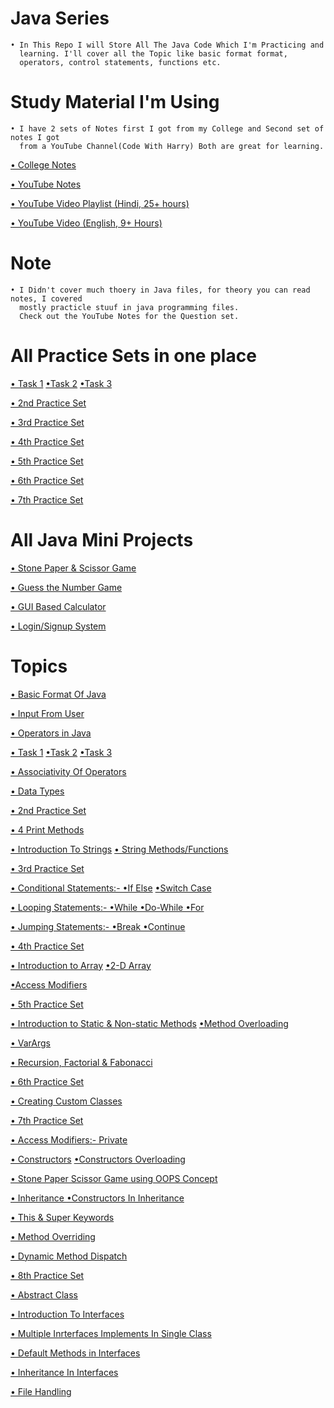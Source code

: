 
# Java Series
    • In This Repo I will Store All The Java Code Which I'm Practicing and
      learning. I'll cover all the Topic like basic format format,
      operators, control statements, functions etc.

# Study Material I'm Using
    • I have 2 sets of Notes first I got from my College and Second set of notes I got
      from a YouTube Channel(Code With Harry) Both are great for learning.
    
[• College Notes](https://github.com/Raunaksplanet/Java-Series/files/12246203/College.Note.pdf)

[• YouTube Notes](https://github.com/Raunaksplanet/Java-Series/files/12250734/YouTube.Notes.pdf)

[• YouTube Video Playlist (Hindi, 25+ hours)](https://www.youtube.com/playlist?list=PLu0W_9lII9agS67Uits0UnJyrYiXhDS6q)

[• YouTube Video (English, 9+ Hours)](https://www.youtube.com/watch?v=grEKMHGYyns)

# Note
    • I Didn't cover much thoery in Java files, for theory you can read notes, I covered 
      mostly practicle stuuf in java programming files.
      Check out the YouTube Notes for the Question set.

# All Practice Sets in one place

[• Task 1](https://github.com/Raunaksplanet/Java-Series/blob/main/August/Task1.java)
[•Task 2](https://github.com/Raunaksplanet/Java-Series/blob/main/August/Task2.java)
[•Task 3](https://github.com/Raunaksplanet/Java-Series/blob/main/August/sum_3_numbers.java)

[• 2nd Practice Set](https://github.com/Raunaksplanet/Java-Series/blob/main/August/PracticeSet2.java)

[• 3rd Practice Set](https://github.com/Raunaksplanet/Java-Series/blob/main/August/PracticeSet3.java)

[• 4th Practice Set](https://github.com/Raunaksplanet/Java-Series/blob/main/August/PracticeSet4.java)

[• 5th Practice Set](https://github.com/Raunaksplanet/Java-Series/blob/main/August/PracticeSet5.java)

[• 6th Practice Set](https://github.com/Raunaksplanet/Java-Series/blob/main/August/PracticeSet6.java)

[• 7th Practice Set](https://github.com/Raunaksplanet/Java-Series/edit/main/August/PracticeSet7.java)

# All Java Mini Projects

[• Stone Paper & Scissor Game](https://github.com/Raunaksplanet/Random-Codes/blob/main/Mini%20Projects/Java/GameUsingOops.java)

[• Guess the Number Game](https://github.com/Raunaksplanet/Random-Codes/blob/main/Mini%20Projects/Java/GuessTheNumber.java)

[• GUI Based Calculator](https://github.com/Raunaksplanet/Random-Codes/blob/main/Mini%20Projects/Java/calculator.java)

[• Login/Signup System](https://github.com/Raunaksplanet/Random-Codes/blob/main/Mini%20Projects/Java/LoginSignUpSystem.java)


# Topics

[• Basic Format Of Java](https://github.com/Raunaksplanet/Java-Series/blob/main/August/Main.java)

[• Input From User](https://github.com/Raunaksplanet/Java-Series/blob/main/August/UserInput.java)

[• Operators in Java](https://github.com/Raunaksplanet/Java-Series/blob/main/August/Operators.java)

[• Task 1](https://github.com/Raunaksplanet/Java-Series/blob/main/August/Task1.java)
[•Task 2](https://github.com/Raunaksplanet/Java-Series/blob/main/August/Task2.java)
[•Task 3](https://github.com/Raunaksplanet/Java-Series/blob/main/August/sum_3_numbers.java)

[• Associativity Of Operators](https://github.com/Raunaksplanet/Java-Series/blob/main/August/AssociativityOfOperators.java)

[• Data Types](https://github.com/Raunaksplanet/Java-Series/blob/main/August/DataTypes.java)

[• 2nd Practice Set](https://github.com/Raunaksplanet/Java-Series/blob/main/August/PracticeSet2.java)

[• 4 Print Methods](https://github.com/Raunaksplanet/Java-Series/edit/main/August/DifferentWayOfOutPut.java)

[• Introduction To Strings](https://github.com/Raunaksplanet/Java-Series/blob/main/August/IntroToStrings.java)
[• String Methods/Functions](https://github.com/Raunaksplanet/Java-Series/blob/main/August/StringsMethods.java)

[• 3rd Practice Set](https://github.com/Raunaksplanet/Java-Series/blob/main/August/PracticeSet3.java)

[• Conditional Statements:- •If Else](https://github.com/Raunaksplanet/Java-Series/blob/main/August/IfElse.java)
[•Switch Case](https://github.com/Raunaksplanet/Java-Series/blob/main/August/SwitchCase.java)

[• Looping Statements:- •While •Do-While •For](https://github.com/Raunaksplanet/Java-Series/blob/main/August/Loops.java)

[• Jumping Statements:- •Break •Continue](https://github.com/Raunaksplanet/Java-Series/blob/main/August/JumpingStatements.java)

[• 4th Practice Set](https://github.com/Raunaksplanet/Java-Series/blob/main/August/PracticeSet4.java)

[• Introduction to Array](https://github.com/Raunaksplanet/Java-Series/blob/main/August/Array.java)
[•2-D Array](https://github.com/Raunaksplanet/Java-Series/blob/main/August/TwoDArray.java)

[•Access Modifiers](https://github.com/Raunaksplanet/Java-Series/blob/main/August/Access_Modifiers.java)

[• 5th Practice Set](https://github.com/Raunaksplanet/Java-Series/blob/main/August/PracticeSet5.java)

[• Introduction to Static & Non-static Methods](https://github.com/Raunaksplanet/Java-Series/blob/main/August/Methods.java)
[•Method Overloading](https://github.com/Raunaksplanet/Java-Series/blob/main/August/MethodOverloading.java)

[• VarArgs](https://github.com/Raunaksplanet/Java-Series/blob/main/August/VarArgs.java)

[• Recursion, Factorial & Fabonacci](https://github.com/Raunaksplanet/Java-Series/blob/main/August/Recursion.java)

[• 6th Practice Set](https://github.com/Raunaksplanet/Java-Series/blob/main/August/PracticeSet6.java)

[• Creating Custom Classes](https://github.com/Raunaksplanet/Java-Series/blob/main/August/CustomClass.java)

[• 7th Practice Set](https://github.com/Raunaksplanet/Java-Series/edit/main/August/PracticeSet7.java)

[• Access Modifiers:- Private](https://github.com/Raunaksplanet/Java-Series/blob/main/August/PrivateElement.java)

[• Constructors](https://github.com/Raunaksplanet/Java-Series/blob/main/August/Constructor.java)
[•Constructors Overloading](https://github.com/Raunaksplanet/Java-Series/blob/main/August/ConstructorOverloading.java)

[• Stone Paper Scissor Game using OOPS Concept](https://github.com/Raunaksplanet/Java-Series/blob/main/August/GameUsingOops.java)

[• Inheritance ](https://github.com/Raunaksplanet/Java-Series/blob/main/August/Inheritance.java)
[•Constructors In Inheritance](https://github.com/Raunaksplanet/Java-Series/blob/main/August/ConstructorsInInheritance.java)

[• This & Super Keywords](https://github.com/Raunaksplanet/Java-Series/blob/main/August/ThisAndSuper.java)

[• Method Overriding](https://github.com/Raunaksplanet/Java-Series/blob/main/August/MethodOveriding.java)

[• Dynamic Method Dispatch](https://github.com/Raunaksplanet/Java-Series/blob/main/August/DynamicMethodDispatch.java)

[• 8th Practice Set](https://github.com/Raunaksplanet/Java-Series/blob/main/August/PracticeSet8.java)


[• Abstract Class](https://github.com/Raunaksplanet/Java-Series/blob/main/August/AbstractClass.java)

[• Introduction To Interfaces ](https://github.com/Raunaksplanet/Java-Series/blob/main/August/IntroToInterfaces.java)

[• Multiple Inrterfaces Implements In Single Class](https://github.com/Raunaksplanet/Java-Series/blob/main/August/Interfaces.java)

[• Default Methods in Interfaces](https://github.com/Raunaksplanet/Java-Series/blob/main/August/DefaultMethodsInterfaces.java)

[• Inheritance In Interfaces](https://github.com/Raunaksplanet/Java-Series/blob/main/August/InheritanceInInterfaces.java)

[• File Handling](https://github.com/Raunaksplanet/Java-Series/blob/main/August/File_Handling.java)
